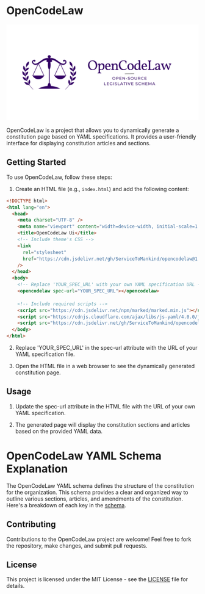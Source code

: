 # OpenCodeLaw

<p align="center">
  <a href="https://constitution.stmorg.in"><img src="assets/img/openlawcode_banner.png" width="700px" alt="OpenLawCode Banner"></a>
</p>

OpenCodeLaw is a project that allows you to dynamically generate a constitution page based on YAML specifications. It provides a user-friendly interface for displaying constitution articles and sections.

## Getting Started

To use OpenCodeLaw, follow these steps:

1. Create an HTML file (e.g., `index.html`) and add the following content:

```html
<!DOCTYPE html>
<html lang="en">
  <head>
    <meta charset="UTF-8" />
    <meta name="viewport" content="width=device-width, initial-scale=1.0" />
    <title>OpenCodeLaw Ui</title>
    <!-- Include theme's CSS -->
    <link
      rel="stylesheet"
      href="https://cdn.jsdelivr.net/gh/ServiceToMankind/opencodelaw@1.2.0/css/style.css"
    />
  </head>
  <body>
    <!-- Replace 'YOUR_SPEC_URL' with your own YAML specification URL -->
    <opencodelaw spec-url="YOUR_SPEC_URL"></opencodelaw>

    <!-- Include required scripts -->
    <script src="https://cdn.jsdelivr.net/npm/marked/marked.min.js"></script>
    <script src="https://cdnjs.cloudflare.com/ajax/libs/js-yaml/4.0.0/js-yaml.min.js"></script>
    <script src="https://cdn.jsdelivr.net/gh/ServiceToMankind/opencodelaw@1.2.0/js/opencodelaw.js"></script>
  </body>
</html>
```

2. Replace 'YOUR_SPEC_URL' in the spec-url attribute with the URL of your YAML specification file.

3. Open the HTML file in a web browser to see the dynamically generated constitution page.

## Usage

1. Update the spec-url attribute in the HTML file with the URL of your own YAML specification.

2. The generated page will display the constitution sections and articles based on the provided YAML data.

# OpenCodeLaw YAML Schema Explanation

The OpenCodeLaw YAML schema defines the structure of the constitution for the organization. This schema provides a clear and organized way to outline various sections, articles, and amendments of the constitution. Here's a breakdown of each key in the [schema](https://github.com/ServiceToMankind/OpenCodeLaw/blob/main/schema/opencodelaw.md).

## Contributing

Contributions to the OpenCodeLaw project are welcome! Feel free to fork the repository, make changes, and submit pull requests.

## License

This project is licensed under the MIT License - see the [LICENSE](https://github.com/ServiceToMankind/OpenCodeLaw/blob/main/LICENSE) file for details.
